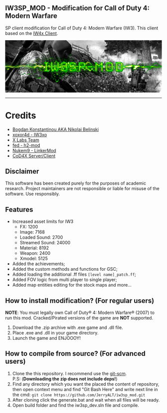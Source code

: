 ## IW3SP_MOD - Modification for Call of Duty 4: Modern Warfare

SP client modification for Call of Duty 4: Modern Warfare (IW3). This client based on the [IW4x Client](https://github.com/XLabsProject/iw4x-client).

<p align="center">
  <img src="assets/github/banner.png?raw=true"/>
</p>

___

# Credits
- [Bogdan Konstantinou AKA Nikolai Belinski](https://github.com/Nikolai2390)
- [xoxor4d - IW3xo](https://github.com/xoxor4d/iw3xo-dev)
- [X Labs Team](https://github.com/XLabsProject)
- [fed - h2-mod](https://github.com/fedddddd/h2-mod)
- [Nukem9 - LinkerMod](https://github.com/Nukem9/LinkerMod)
- [CoD4X Server/Client](https://github.com/callofduty4x)

## Disclaimer
This software has been created purely for the purposes of academic research. Project maintainers are not responsible or liable for misuse of the software. Use responsibly.

## Features
- Increased asset limits for IW3
  - FX: 1200
  - Image: 7168
  - Loaded Sound: 2700
  - Streamed Sound: 24000
  - Material: 8192
  - Weapon: 2400
  - Xmodel: 5125
- Added the achievements;
- Added the custom methods and functions for GSC;
- Added loading the additional .ff files `[level name]_patch.ff`;
- Added FOV logic from multi player to single player;
- Added map entities editing for the stock maps and more...

## How to install modification? (For regular users)
**NOTE**: You must legally own Call of Duty® 4: Modern Warfare® (2007) to run this mod. Cracked/Pirated versions of the game are **NOT** supported.
1. Download the .zip archive with .exe game and .dll file.
2. Place .exe and .dll in your game directory.
3. Launch the game and ENJOOOY!

## How to compile from source? (For advanced users)
1. Clone the this repository. I recommend use the [git-scm](https://git-scm.com/downloads).
</br>P.S: (**Downloading the zip does not include deps!**)</br>
2. Find any directory which you want the placed the content of repository, then open context menu and find "Git Bash Here" and write next line in the cmd: `git clone https://github.com/JerryALT/iw3sp_mod.git`
3. After cloning click the generate.bat and wait when all files will be ready.
4. Open build folder and find the iw3sp_dev.sln file and compile.